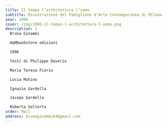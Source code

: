 ```yaml
---
title: Il tempo l’architettura l’uomo
subtitle: Ricostruzione del Padiglione d’Arte Contemporanea di Milano
year: 1996
cover: /img/1996-il-tempo-l-architettura-l-uomo.png
description: |-
  Bruna Ginammi

  A&Mbookstore edizioni

  1996

  Testi di Philippe Daverio

  Maria Teresa Fiorio

  Lucia Matino

  Ignazio Gardella

  Jacopo Gardella

  Roberta Valtorta
order: Mail
address: brunaginammi64@gmail.com
---
```


